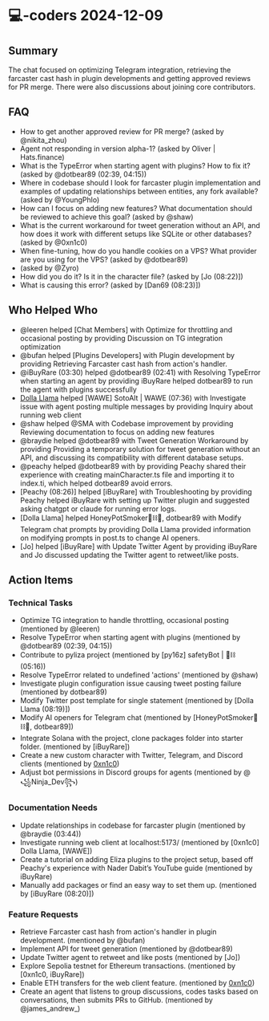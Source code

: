 # 💻-coders 2024-12-09

## Summary
The chat focused on optimizing Telegram integration, retrieving the farcaster cast hash in plugin developments and getting approved reviews for PR merge. There were also discussions about joining core contributors.

## FAQ
- How to get another approved review for PR merge? (asked by @nikita_zhou)
- Agent not responding in version alpha-1? (asked by Oliver | Hats.finance)
- What is the TypeError when starting agent with plugins? How to fix it? (asked by @dotbear89 (02:39, 04:15))
- Where in codebase should I look for farcaster plugin implementation and examples of updating relationships between entities, any fork available? (asked by @YoungPhlo)
- How can I focus on adding new features? What documentation should be reviewed to achieve this goal? (asked by @shaw)
- What is the current workaround for tweet generation without an API, and how does it work with different setups like SQLite or other databases? (asked by @0xn1c0)
- When fine-tuning, how do you handle cookies on a VPS? What provider are you using for the VPS? (asked by @dotbear89)
-  (asked by @Zyro)
- How did you do it? Is it in the character file? (asked by [Jo (08:22)])
- What is causing this error? (asked by [Dan69 (08:23)])

## Who Helped Who
- @leeren helped [Chat Members] with Optimize for throttling and occasional posting by providing Discussion on TG integration optimization
- @bufan helped [Plugins Developers] with Plugin development by providing Retrieving Farcaster cast hash from action's handler.
- @iBuyRare (03:30) helped @dotbear89 (02:41) with Resolving TypeError when starting an agent by providing iBuyRare helped dotbear89 to run the agent with plugins successfully
- [Dolla Llama](07:24) helped [WAWE] SotoAlt | WAWE (07:36) with Investigate issue with agent posting multiple messages by providing Inquiry about running web client
- @shaw helped @SMA with Codebase improvement by providing Reviewing documentation to focus on adding new features
- @braydie helped @dotbear89 with Tweet Generation Workaround by providing Providing a temporary solution for tweet generation without an API, and discussing its compatibility with different database setups.
- @peachy helped @dotbear89 with  by providing Peachy shared their experience with creating mainCharacter.ts file and importing it to index.ti, which helped dotbear89 avoid errors.
- [Peachy (08:26)] helped [iBuyRare] with Troubleshooting by providing Peachy helped iBuyRare with setting up Twitter plugin and suggested asking chatgpt or claude for running error logs.
- [Dolla Llama] helped HoneyPotSmoker🐻⛓🍯, dotbear89 with Modify Telegram chat prompts by providing Dolla Llama provided information on modifying prompts in post.ts to change AI openers.
- [Jo] helped [iBuyRare] with Update Twitter Agent by providing iBuyRare and Jo discussed updating the Twitter agent to retweet/like posts.

## Action Items

### Technical Tasks
- Optimize TG integration to handle throttling, occasional posting (mentioned by @leeren)
- Resolve TypeError when starting agent with plugins (mentioned by @dotbear89 (02:39, 04:15))
- Contribute to pyliza project (mentioned by [py16z] safetyBot |  🍚⛓ (05:16))
- Resolve TypeError related to undefined 'actions' (mentioned by @shaw)
- Investigate plugin configuration issue causing tweet posting failure (mentioned by dotbear89)
- Modify Twitter post template for single statement (mentioned by [Dolla Llama (08:19)])
- Modify AI openers for Telegram chat (mentioned by [HoneyPotSmoker🐻⛓🍯, dotbear89])
- Integrate Solana with the project, clone packages folder into starter folder. (mentioned by [iBuyRare])
- Create a new custom character with Twitter, Telegram, and Discord clients (mentioned by [0xn1c0](8:42))
- Adjust bot permissions in Discord groups for agents (mentioned by @꧁Ninja_Dev꧂)

### Documentation Needs
- Update relationships in codebase for farcaster plugin (mentioned by @braydie (03:44))
- Investigate running web client at localhost:5173/ (mentioned by [0xn1c0] Dolla Llama, [WAWE])
- Create a tutorial on adding Eliza plugins to the project setup, based off Peachy's experience with Nader Dabit’s YouTube guide (mentioned by iBuyRare)
- Manually add packages or find an easy way to set them up. (mentioned by [iBuyRare (08:20)])

### Feature Requests
- Retrieve Farcaster cast hash from action's handler in plugin development. (mentioned by @bufan)
- Implement API for tweet generation (mentioned by @dotbear89)
- Update Twitter agent to retweet and like posts (mentioned by [Jo])
- Explore Sepolia testnet for Ethereum transactions. (mentioned by [0xn1c0, iBuyRare])
- Enable ETH transfers for the web client feature. (mentioned by [0xn1c0](8:45))
- Create an agent that listens to group discussions, codes tasks based on conversations, then submits PRs to GitHub. (mentioned by @james_andrew_)